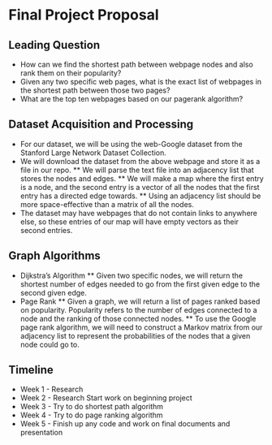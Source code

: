 # Final Project Proposal

## Leading Question
* How can we find the shortest path between webpage nodes and also rank them on their popularity?
* Given any two specific web pages, what is the exact list of webpages in the shortest path between those two pages?
* What are the top ten webpages based on our pagerank algorithm?

## Dataset Acquisition and Processing
* For our dataset, we will be using the web-Google dataset from the Stanford Large Network Dataset Collection. 
* We will download the dataset from the above webpage and store it as a file in our repo.
  ** We will parse the text file into an adjacency list that stores the nodes and edges.
  ** We will make a map where the first entry is a node, and the second entry is a vector of all the nodes that the first entry has a directed edge towards.
  ** Using an adjacency list should be more space-effective than a matrix of all the nodes.
* The dataset may have webpages that do not contain links to anywhere else, so these entries of our map will have empty vectors as their second entries.

## Graph Algorithms
* Dijkstra’s Algorithm
  ** Given two specific nodes, we will return the shortest number of edges needed to go from the first given edge to the second given edge.
* Page Rank
  ** Given a graph, we will return a list of pages ranked based on popularity. Popularity refers to the number of edges connected to a node and the ranking of those    connected nodes. 
  ** To use the Google page rank algorithm, we will need to construct a Markov matrix from our adjacency list to represent the probabilities of the nodes that a        given node could go to.
  
## Timeline
* Week 1 - Research
* Week 2 - Research Start work on beginning project
* Week 3 - Try to do shortest path algorithm
* Week 4 - Try to do page ranking algorithm
* Week 5 - Finish up any code and work on final documents and presentation


